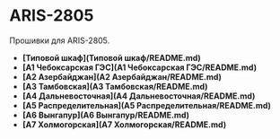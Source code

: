 ARIS-2805
============

Прошивки для ARIS-2805.

- **[Типовой шкаф](Типовой шкаф/README.md)**
- **[A1 Чебоксарская ГЭС](A1 Чебоксарская ГЭС/README.md)**
- **[A2 Азербайджан](A2 Азербайджан/README.md)**
- **[A3 Тамбовская](A3 Тамбовская/README.md)**
- **[A4 Дальневосточная](A4 Дальневосточная/README.md)**
- **[A5 Распределительная](A5 Распределительная/README.md)**
- **[A6 Вынгапур](A6 Вынгапур/README.md)**
- **[A7 Холмогорская](A7 Холмогорская/README.md)**


